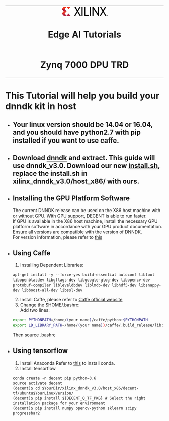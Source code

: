 <table>
<tr>
  <td colspan="4" align="center"><img src="./images/xilinx-logo.png" width="30%"/><h1>Edge AI Tutorials</h1>
  </td>
</tr>
<tr>
<td colspan="4" align="center"><h1>Zynq 7000 DPU TRD</h1>
</td>
</tr>
</table>  

# This Tutorial will help you build your dnndk kit in host  
- ## Your linux version should be 14.04 or 16.04, and you should have python2.7 with pip installed if you want to use caffe.
- ## Download [dnndk](https://www.xilinx.com/member/forms/download/dnndk-eula-xef.html?filename=xlnx_dnndk_v3.0_190624.tar.gz) and extract. This guide will use dnndk_v3.0. Download our new [install.sh](./install.sh), replace the install.sh in xilinx_dnndk_v3.0/host_x86/ with ours.
- ## Installing the GPU Platform Software
  The current DNNDK release can be used on the X86 host machine with or without GPU. With GPU support, DECENT is able to run faster.  
  If GPU is available in the X86 host machine, install the necessary GPU platform software in accordance with your GPU product documentation. Ensure all versions are compatible with the version of DNNDK.  
  For version information, please refer to [this](https://www.xilinx.com/support/documentation/sw_manuals/ai_inference/v1_5/ug1327-dnndk-user-guide.pdf)
- ## Using Caffe
  1.  Installing Dependent Libraries:
  ```shell
  apt-get install -y --force-yes build-essential autoconf libtool libopenblasdev libgflags-dev libgoogle-glog-dev libopencv-dev protobuf-compiler libleveldbdev liblmdb-dev libhdf5-dev libsnappy-dev libboost-all-dev libssl-dev
  ```
  2. Install Caffe, please refer to [Caffe official website](https://caffe.berkeleyvision.org/install_apt.html)
  3. Change the $HOME/.bashrc:  
  Add two lines:
  ```sh
  export PYTHONPATH=/home/(your name)/caffe/python:$PYTHONPATH  
  export LD_LIBRARY_PATH=/home/(your name))/caffe/.build_release/lib:$LD_LIBRARY_PATH  
  ```
  Then source .bashrc
- ## Using tensorflow
  1. Install Anaconda
  Refer to [this](https://www.anaconda.com) to install conda.
  2. Install tensorflow
  ```shell
  conda create -n decent pip python=3.6
  source activate decent
  (decent)$ cd $YourDir/xilinx_dnndk_v3.0/host_x86/decent-tf/ubuntu$YourLinuxVersion/
  (decent)$ pip install ${DECENT_Q_TF_PKG} # Select the right installation package for your environment
  (decent)$ pip install numpy opencv-python sklearn scipy progressbar2
  ```
